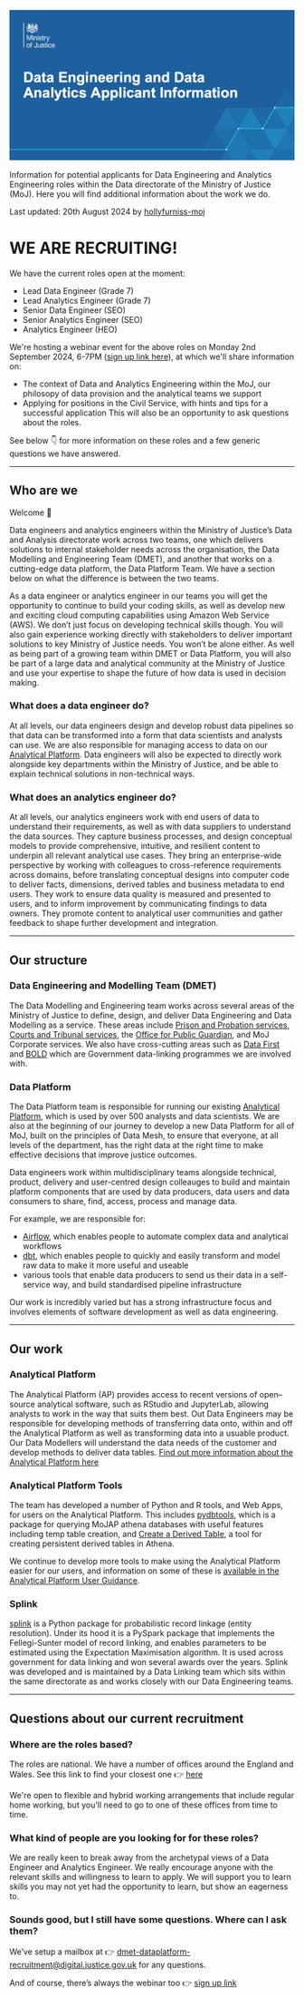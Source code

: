 ![header image](img/header.png)

Information for potential applicants for Data Engineering and Analytics Engineering roles within the Data directorate of the Ministry of Justice (MoJ). Here you will find additional information about the work we do.

Last updated: 20th August 2024 by [hollyfurniss-moj](https://github.com/hollyfurniss-moj)

# WE ARE RECRUITING!

We have the current roles open at the moment:

- Lead Data Engineer (Grade 7)
- Lead Analytics Engineer (Grade 7)
- Senior Data Engineer (SEO)
- Senior Analytics Engineer (SEO)
- Analytics Engineer (HEO)

We're hosting a webinar event for the above roles on Monday 2nd September 2024, 6-7PM ([sign up link here](https://events.teams.microsoft.com/event/a1df44e8-cf15-438e-acea-d3834f0de585@c6874728-71e6-41fe-a9e1-2e8c36776ad8)), at which we'll share information on:
- The context of Data and Analytics Engineering within the MoJ, our philosopy of data provision and the analytical teams we support
- Applying for positions in the Civil Service, with hints and tips for a successful application
This will also be an opportunity to ask questions about the roles. 

See below 👇 for more information on these roles and a few generic questions we have answered.

---------

## Who are we

Welcome 👋

Data engineers and analytics engineers within the Ministry of Justice’s Data and Analysis directorate work across two teams, one which delivers solutions to internal stakeholder needs across the organisation, the Data Modelling and Engineering Team (DMET), and another that works on a cutting-edge data platform, the Data Platform Team. We have a section below on what the difference is between the two teams.

As a data engineer or analytics engineer in our teams you will get the opportunity to continue to build your coding skills, as well as develop new and exciting cloud computing capabilities using Amazon Web Service (AWS). We don’t just focus on developing technical skills though. You will also gain experience working directly with stakeholders to deliver important solutions to key Ministry of Justice needs. You won’t be alone either. As well as being part of a growing team within DMET or Data Platform, you will also be part of a large data and analytical community at the Ministry of Justice and use your expertise to shape the future of how data is used in decision making.

### What does a data engineer do?

At all levels, our data engineers design and develop robust data pipelines so that data can be transformed into a form that data scientists and analysts can use. We are also responsible for managing access to data on our [Analytical Platform](https://user-guidance.services.alpha.mojanalytics.xyz/get-started.html). Data engineers will also be expected to directly work alongside key departments within the Ministry of Justice, and be able to explain technical solutions in non-technical ways.

### What does an analytics engineer do?

At all levels, our analytics engineers work with end users of data to understand their requirements, as well as with data suppliers to understand the data sources. They capture business processes, and design conceptual models to provide comprehensive, intuitive, and resilient content to underpin all relevant analytical use cases. They bring an enterprise-wide perspective by working with colleagues to cross-reference requirements across domains, before translating conceptual designs into computer code to deliver facts, dimensions, derived tables and business metadata to end users. They work to ensure data quality is measured and presented to users, and to inform improvement by communicating findings to data owners. They promote content to analytical user communities and gather feedback to shape further development and integration.

---------

## Our structure

### Data Engineering and Modelling Team (DMET)

The Data Modelling and Engineering team works across several areas of the Ministry of Justice to define, design, and deliver Data Engineering and Data Modelling as a service. These areas include [Prison and Probation services](https://www.gov.uk/government/organisations/hm-prison-and-probation-service), [Courts and Tribunal services](https://www.gov.uk/government/organisations/hm-courts-and-tribunals-service), the [Office for Public Guardian](https://www.gov.uk/government/organisations/office-of-the-public-guardian), and MoJ Corporate services. We also have cross-cutting areas such as [Data First](https://www.gov.uk/guidance/ministry-of-justice-data-first) and [BOLD](https://www.gov.uk/government/publications/ministry-of-justice-better-outcomes-through-linked-data-bold) which are Government data-linking programmes we are involved with.

### Data Platform

The Data Platform team is responsible for running our existing [Analytical Platform](https://user-guidance.services.alpha.mojanalytics.xyz/), which is used by over 500 analysts and data scientists. We are also at the beginning of our journey to develop a new Data Platform for all of MoJ, built on the principles of Data Mesh, to ensure that everyone, at all levels of the department, has the right data at the right time to make effective decisions that improve justice outcomes.

Data engineers work within multidisciplinary teams alongside technical, product, delivery and user-centred design colleauges to build and maintain platform components that are used by data producers, data users and data consumers to share, find, access, process and manage data. 

For example, we are responsible for:

- [Airflow](https://user-guidance.services.alpha.mojanalytics.xyz/tools/airflow/), which enables people to automate complex data and analytical workflows
- [dbt](https://user-guidance.services.alpha.mojanalytics.xyz/tools/create-a-derived-table/), which enables people to quickly and easily transform and model raw data to make it more useful and useable
- various tools that enable data producers to send us their data in a self-service way, and build standardised pipeline infrastructure

Our work is incredibly varied but has a strong infrastructure focus and involves elements of software development as well as data engineering.

---------

## Our work

### Analytical Platform

The Analytical Platform (AP) provides access to recent versions of open–source analytical software, such as RStudio and JupyterLab, allowing analysts to work in the way that suits them best. Out Data Engineers may be responsible for developing methods of transferring data onto, within and off the Analytical Platform as well as transforming data into a usuable product. Our Data Modellers will understand the data needs of the customer and develop methods to deliver data tables. [Find out more information about the Analytical Platform here](https://user-guidance.services.alpha.mojanalytics.xyz/)

### Analytical Platform Tools

The team has developed a number of Python and R tools, and Web Apps, for users on the Analytical Platform. This includes [pydbtools](https://github.com/moj-analytical-services/pydbtools), which is a package for querying MoJAP athena databases with useful features including temp table creation, and [Create a Derived Table](https://user-guidance.services.alpha.mojanalytics.xyz/tools/create-a-derived-table/), a tool for creating persistent derived tables in Athena.

We continue to develop more tools to make using the Analytical Platform easier for our users, and information on some of these is [available in the Analytical Platform User Guidance](https://user-guidance.services.alpha.mojanalytics.xyz/tools/#python-packages).

### Splink

[splink](https://github.com/moj-analytical-services/splink) is a Python package for probabilistic record linkage (entity resolution). Under its hood it is a PySpark package that implements the Fellegi-Sunter model of record linking, and enables parameters to be estimated using the Expectation Maximisation algorithm. It is used across government for data linking and won several awards over the years. Splink was developed and is maintained by a Data Linking team which sits within the same directorate as and works closely with our Data Engineering teams.

---------

## Questions about our current recruitment

### Where are the roles based?

The roles are national. We have a number of offices around the England and Wales. See this link to find your closest one 👉 [here](https://www.google.com/maps/d/u/0/viewer?mid=1CsJxWFinu4iFbA0Tnq-KrwUAkbvLOZwQ&ll=52.93989869394286%2C-3.20735400000002&z=7)

We're open to flexible and hybrid working arrangements that include regular home working, but you'll need to go to one of these offices from time to time. 

### What kind of people are you looking for for these roles?

We are really keen to break away from the archetypal views of a Data Engineer and Analytics Engineer. We really encourage anyone with the relevant skills and willingness to learn to apply. We will support you to learn skills you may not yet had the opportunity to learn, but show an eagerness to. 

### Sounds good, but I still have some questions. Where can I ask them?

We’ve setup a mailbox at 👉 dmet-dataplatform-recruitment@digital.justice.gov.uk for any questions. 

And of course, there’s always the webinar too 👉 [sign up link](https://events.teams.microsoft.com/event/a1df44e8-cf15-438e-acea-d3834f0de585@c6874728-71e6-41fe-a9e1-2e8c36776ad8)


